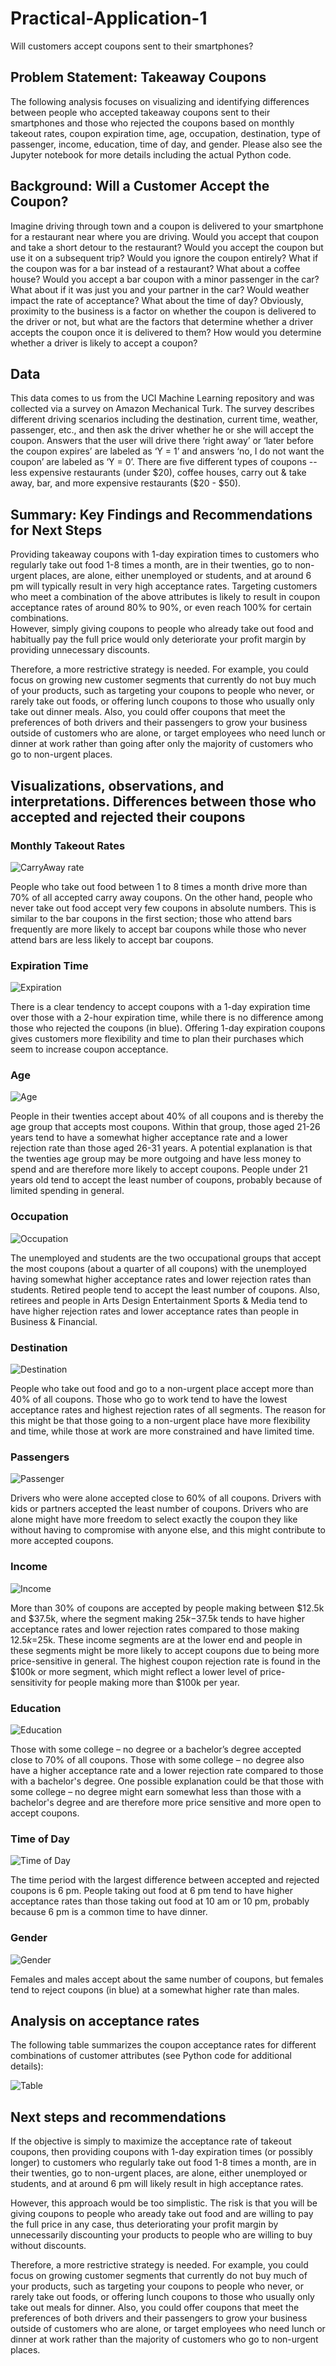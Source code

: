 # Practical-Application-1
Will customers accept coupons sent to their smartphones?

## Problem Statement: Takeaway Coupons
The following analysis focuses on visualizing and identifying differences between people who accepted takeaway coupons sent to their smartphones and those who rejected the coupons based on monthly takeout rates, coupon expiration time, age, occupation, destination, type of passenger, income, education, time of day, and gender.  Please also see the Jupyter notebook for more details including the actual Python code. 

## Background: Will a Customer Accept the Coupon?
Imagine driving through town and a coupon is delivered to your smartphone for a restaurant near where you are driving. Would you accept that coupon and take a short detour to the restaurant? Would you accept the coupon but use it on a subsequent trip? Would you ignore the coupon entirely? What if the coupon was for a bar instead of a restaurant? What about a coffee house? Would you accept a bar coupon with a minor passenger in the car? What about if it was just you and your partner in the car? Would weather impact the rate of acceptance? What about the time of day?
Obviously, proximity to the business is a factor on whether the coupon is delivered to the driver or not, but what are the factors that determine whether a driver accepts the coupon once it is delivered to them? How would you determine whether a driver is likely to accept a coupon?

## Data
This data comes to us from the UCI Machine Learning repository and was collected via a survey on Amazon Mechanical Turk. The survey describes different driving scenarios including the destination, current time, weather, passenger, etc., and then ask the driver whether he or she will accept the coupon. Answers that the user will drive there ‘right away’ or ‘later before the coupon expires’ are labeled as ‘Y = 1’ and answers ‘no, I do not want the coupon’ are labeled as ‘Y = 0’. There are five different types of coupons -- less expensive restaurants (under $20), coffee houses, carry out & take away, bar, and more expensive restaurants ($20 - $50).

## Summary: Key Findings and Recommendations for Next Steps
Providing takeaway coupons with 1-day expiration times to customers who regularly take out food 1-8 times a month, are in their twenties, go to non-urgent places, are alone, either unemployed or students, and at around 6 pm will typically result in very high acceptance rates.  Targeting customers who meet a combination of the above attributes is likely to result in coupon acceptance rates of around 80% to 90%, or even reach 100% for certain combinations.   
However, simply giving coupons to people who already take out food and habitually pay the full price would only deteriorate your profit margin by providing unnecessary discounts.

Therefore, a more restrictive strategy is needed. For example, you could focus on growing new customer segments that currently do not buy much of your products, such as targeting your coupons to people who never, or rarely take out foods, or offering lunch coupons to those who usually only take out dinner meals. Also, you could offer coupons that meet the preferences of both drivers and their passengers to grow your business outside of customers who are alone, or target employees who need lunch or dinner at work rather than going after only the majority of customers who go to non-urgent places.

## Visualizations, observations, and interpretations. Differences between those who accepted and rejected their coupons

### Monthly Takeout Rates
![CarryAway rate](https://github.com/fredrik-pettersson/Practical-Application-1/assets/146313002/180ac9ce-fc44-4c4c-8624-44f00fa5a8e9)

People who take out food between 1 to 8 times a month drive more than 70% of all accepted carry away coupons. On the other hand, people who never take out food accept very few coupons in absolute numbers. This is similar to the bar coupons in the first section; those who attend bars frequently are more likely to accept bar coupons while those who never attend bars are less likely to accept bar coupons.   


### Expiration Time
![Expiration](https://github.com/fredrik-pettersson/Practical-Application-1/assets/146313002/776da186-7f89-4a6b-a996-1873f11f3e3f)

There is a clear tendency to accept coupons with a 1-day expiration time over those with a 2-hour expiration time, while there is no difference among those who rejected the coupons (in blue). Offering 1-day expiration coupons gives customers more flexibility and time to plan their purchases which seem to increase coupon acceptance. 


### Age
![Age](https://github.com/fredrik-pettersson/Practical-Application-1/assets/146313002/9dbb2648-4a80-4f8b-97fb-228a35c6fb17)

People in their twenties accept about 40% of all coupons and is thereby the age group that accepts most coupons. Within that group, those aged 21-26 years tend to have a somewhat higher acceptance rate and a lower rejection rate than those aged 26-31 years. A potential explanation is that the twenties age group may be more outgoing and have less money to spend and are therefore more likely to accept coupons. People under 21 years old tend to accept the least number of coupons, probably because of limited spending in general. 


### Occupation
![Occupation](https://github.com/fredrik-pettersson/Practical-Application-1/assets/146313002/deb8457e-7b32-4dd4-8af9-ae530b402528)

The unemployed and students are the two occupational groups that accept the most coupons (about a quarter of all coupons) with the unemployed having somewhat higher acceptance rates and lower rejection rates than students. Retired people tend to accept the least number of coupons. Also, retirees and people in Arts Design Entertainment Sports & Media tend to have higher rejection rates and lower acceptance rates than people in Business & Financial. 


### Destination
![Destination](https://github.com/fredrik-pettersson/Practical-Application-1/assets/146313002/af94a3eb-d9e4-473d-9739-360cf4672834)

People who take out food and go to a non-urgent place accept more than 40% of all coupons. Those who go to work tend to have the lowest acceptance rates and highest rejection rates of all segments. The reason for this might be that those going to a non-urgent place have more flexibility and time, while those at work are more constrained and have limited time. 


### Passengers
![Passenger](https://github.com/fredrik-pettersson/Practical-Application-1/assets/146313002/96da835a-5509-4f23-acbd-8b7dff57ae3e)

Drivers who were alone accepted close to 60% of all coupons. Drivers with kids or partners accepted the least number of coupons. Drivers who are alone might have more freedom to select exactly the coupon they like without having to compromise with anyone else, and this might contribute to more accepted coupons.  


### Income
![Income](https://github.com/fredrik-pettersson/Practical-Application-1/assets/146313002/975a9999-0ba3-4e4c-843e-ff5e849cc0ff)

More than 30% of coupons are accepted by people making between $12.5k and $37.5k, where the segment making $25k-$37.5k tends to have higher acceptance rates and lower rejection rates compared to those making $12.5k=$25k. These income segments are at the lower end and people in these segments might be more likely to accept coupons due to being more price-sensitive in general. The highest coupon rejection rate is found in the $100k or more segment, which might reflect a lower level of price-sensitivity for people making more than $100k per year.  


### Education
![Education](https://github.com/fredrik-pettersson/Practical-Application-1/assets/146313002/b3cee409-e98a-42be-9501-7951bffa9089)

Those with some college – no degree or a bachelor’s degree accepted close to 70% of all coupons.  Those with some college – no degree also have a higher acceptance rate and a lower rejection rate compared to those with a bachelor's degree.  One possible explanation could be that those with some college – no degree might earn somewhat less than those with a bachelor's degree and are therefore more price sensitive and more open to accept coupons. 


### Time of Day
![Time of Day](https://github.com/fredrik-pettersson/Practical-Application-1/assets/146313002/2baf72ed-3230-4588-8382-e8d6ff6fa17d)

The time period with the largest difference between accepted and rejected coupons is 6 pm. People taking out food at 6 pm tend to have higher acceptance rates than those taking out food at 10 am or 10 pm, probably because 6 pm is a common time to have dinner. 


### Gender
![Gender](https://github.com/fredrik-pettersson/Practical-Application-1/assets/146313002/2dbd25f5-ad6c-485b-ad76-f2a2c84894c3)

Females and males accept about the same number of coupons, but females tend to reject coupons (in blue) at a somewhat higher rate than males.



## Analysis on acceptance rates 
The following table summarizes the coupon acceptance rates for different combinations of customer attributes (see Python code for additional details):

![Table](https://github.com/fredrik-pettersson/Practical-Application-1/assets/146313002/80e52ce5-4d9f-4662-8c0e-427a21cfbd09)



## Next steps and recommendations
If the objective is simply to maximize the acceptance rate of takeout coupons, then providing coupons with 1-day expiration times (or possibly longer) to customers who regularly take out food 1-8 times a month, are in their twenties, go to non-urgent places, are alone, either unemployed or students, and at around 6 pm will likely result in high acceptance rates. 

However, this approach would be too simplistic. The risk is that you will be giving coupons to people who aready take out food and are willing to pay the full price in any case, thus deteriorating your profit margin by unnecessarily discounting your products to people who are willing to buy without discounts.

Therefore, a more restrictive strategy is needed. For example, you could focus on growing customer segments that currently do not buy much of your products, such as targeting your coupons to people who never, or rarely take out foods, or offering lunch coupons to those who usually only take out meals for dinner. Also, you could offer coupons that meet the preferences of both drivers and their passengers to grow your business outside of customers who are alone, or target employees who need lunch or dinner at work rather than the majority of customers who go to non-urgent places.

